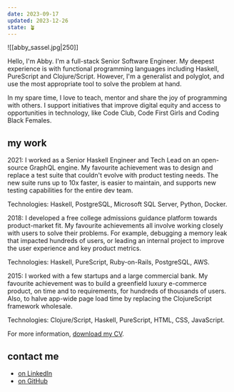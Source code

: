 ```yaml
---
date: 2023-09-17
updated: 2023-12-26
state: 🪴
---
```

![[abby_sassel.jpg|250]]

Hello, I'm Abby. I'm a full-stack Senior Software Engineer. My deepest experience is with functional programming languages including Haskell, PureScript and Clojure/Script. However, I'm a generalist and polyglot, and use the most appropriate tool to solve the problem at hand.

In my spare time, I love to teach, mentor and share the joy of programming with others. I support initiatives that improve digital equity and access to opportunities in technology, like Code Club, Code First Girls and Coding Black Females.

## my work

2021: I worked as a Senior Haskell Engineer and Tech Lead on an open-source GraphQL engine. My favourite achievement was to design and replace a test suite that couldn't evolve with product testing needs. The new suite runs up to 10x faster, is easier to maintain, and supports new testing capabilities for the entire dev team.

Technologies: Haskell, PostgreSQL, Microsoft SQL Server, Python, Docker.

2018: I developed a free college admissions guidance platform towards product-market fit. My favourite achievements all involve working closely with users to solve their problems. For example, debugging a memory leak that impacted hundreds of users, or leading an internal project to improve the user experience and key product metrics.

Technologies: Haskell, PureScript, Ruby-on-Rails, PostgreSQL, AWS.

2015: I worked with a few startups and a large commercial bank. My favourite achievement was to build a greenfield luxury e-commerce product, on time and to requirements, for hundreds of thousands of users. Also, to halve app-wide page load time by replacing the ClojureScript framework wholesale.

Technologies: Clojure/Script, Haskell, PureScript, HTML, CSS, JavaScript.

For more information, [download my CV](abby_sassel.pdf).
## contact me

- [on LinkedIn](https://www.linkedin.com/in/sassela/)
- [on GitHub](https://github.com/sassela)
